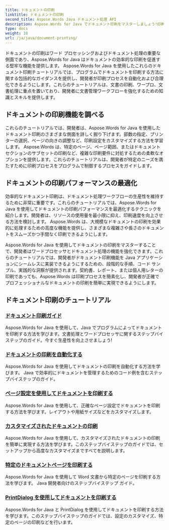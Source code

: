 ```yaml
---
title: ドキュメントの印刷
linktitle: ドキュメントの印刷
second_title: Aspose.Words Java ドキュメント処理 API
description: Aspose.Words for Java でドキュメント印刷をマスターしましょう!印刷設定を自動化し、パフォーマンスを最適化し、プロフェッショナルな結果を簡単に達成します。
type: docs
weight: 16
url: /ja/java/document-printing/
---
```


ドキュメントの印刷はワード プロセッシングおよびドキュメント処理の重要な側面であり、Aspose.Words for Java はドキュメントの効率的な印刷を促進する堅牢な機能を提供します。 Aspose.Words for Java を使用したこれらのドキュメント印刷チュートリアルでは、プログラムでドキュメントを印刷する方法に関する包括的なガイダンスを提供し、開発者が印刷プロセスを自動化および合理化できるようにします。これらのチュートリアルは、文書の印刷、ワープロ、文書処理に重点を置いており、開発者に文書管理ワークフローを強化するための知識とスキルを提供します。

## ドキュメントの印刷機能を調べる

これらのチュートリアルでは、開発者は、Aspose.Words for Java を使用したドキュメント印刷のさまざまな側面を詳しく掘り下げます。部数の指定、プリンターの選択、ページの向きの調整など、印刷設定をカスタマイズする方法を学習します。 Aspose.Words は、特定のページ、ページ範囲、またはドキュメント セクションのサブセットの印刷など、複雑な印刷要件に対処するための柔軟なオプションを提供します。これらのチュートリアルは、開発者が特定のニーズを満たすために印刷プロセスをプログラムで制御するプロセスをガイドします。

## ドキュメントの印刷パフォーマンスの最適化

効率的なドキュメント印刷は、ドキュメント処理ワークフローの生産性を維持するために非常に重要です。これらのチュートリアルでは、Aspose.Words for Java を使用してドキュメントの印刷パフォーマンスを最適化するテクニックを紹介します。開発者は、リソースの使用量を最小限に抑え、印刷速度を向上させる方法を検討します。 Aspose.Words は、大規模なドキュメントの印刷を効果的に処理するための高度な機能を提供し、さまざまな複雑さや長さのドキュメントをスムーズかつ手間なく印刷できるようにします。

Aspose.Words for Java を使用してドキュメントの印刷をマスターすることで、開発者はワードプロセッサとドキュメント処理の機能を強化できます。これらのチュートリアルでは、開発者がドキュメント印刷機能を Java アプリケーションにシームレスに実装できるようにするための、段階的な手順、コード サンプル、実践的な洞察が提供されます。契約書、レポート、または個人用レターの印刷であっても、Aspose.Words は印刷プロセスを簡素化し、開発者が正確でプロフェッショナルなドキュメントの印刷を簡単に実現できるようにします。

## ドキュメント印刷のチュートリアル

### [ドキュメント印刷ガイド](./guide-to-document-printing/)
Aspose.Words for Java を使用して、Java でプログラムによってドキュメントを印刷する方法を学びます。文書処理とワードプロセッサに関するステップバイステップのガイド。今すぐ生産性を向上させましょう!
### [ドキュメントの印刷を自動化する](./automating-document-printing/)
Aspose.Words for Java を使用してドキュメントの印刷を自動化する方法を学びます。 Java で効率的にドキュメントを管理するためのコード例を含むステップバイステップのガイド。
### [ページ設定を使用してドキュメントを印刷する](./printing-documents-page-setup/)
Aspose.Words for Java を使用して、正確なページ設定でドキュメントを印刷する方法を学びます。レイアウトや用紙サイズなどをカスタマイズします。
### [カスタマイズされたドキュメントの印刷](./customized-document-printing/)
Aspose.Words for Java を使用して、カスタマイズされたドキュメントの印刷を簡単に実現する方法を学びます。このステップバイステップのガイドでは、セットアップから高度なカスタマイズまですべてを説明します。
### [特定のドキュメントページを印刷する](./printing-specific-document-pages/)
Aspose.Words for Java を使用して Word 文書から特定のページを印刷する方法を学びます。 Java 開発者向けのステップバイステップ ガイド。
### [PrintDialog を使用してドキュメントを印刷する](./print-document-printdialog/)
Aspose.Words for Java と PrintDialog を使用してドキュメントを印刷する方法を学びます。このステップバイステップのガイドでは、設定のカスタマイズ、特定のページの印刷などを行います。